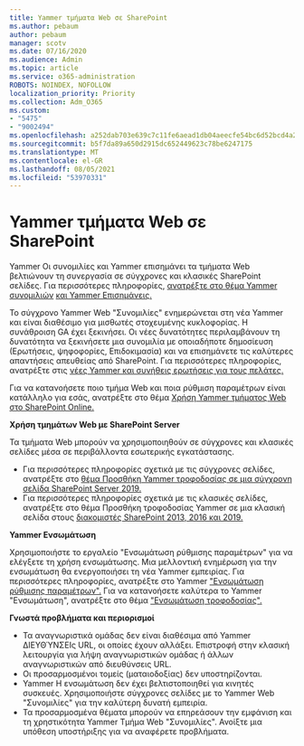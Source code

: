 ```yaml
---
title: Yammer τμήματα Web σε SharePoint
ms.author: pebaum
author: pebaum
manager: scotv
ms.date: 07/16/2020
ms.audience: Admin
ms.topic: article
ms.service: o365-administration
ROBOTS: NOINDEX, NOFOLLOW
localization_priority: Priority
ms.collection: Adm_O365
ms.custom:
- "5475"
- "9002494"
ms.openlocfilehash: a252dab703e639c7c11fe6aead1db04aeecfe54bc6d52bcd4a28433aed4701d5
ms.sourcegitcommit: b5f7da89a650d2915dc652449623c78be6247175
ms.translationtype: MT
ms.contentlocale: el-GR
ms.lasthandoff: 08/05/2021
ms.locfileid: "53970331"
---
```

# <a name="yammer-web-parts-in-sharepoint"></a>Yammer τμήματα Web σε SharePoint

Yammer Οι συνομιλίες και Yammer επισημάνει τα τμήματα Web βελτιώνουν τη συνεργασία σε σύγχρονες και κλασικές SharePoint σελίδες. Για περισσότερες πληροφορίες, [ανατρέξτε στο θέμα Yammer συνομιλιών](https://support.microsoft.com/office/use-a-yammer-web-part-in-sharepoint-online-a53cfa0c-3d09-42c8-a286-1038a81c59da#conversations) [και Yammer Επισημάνεις.](https://support.microsoft.com/office/use-a-yammer-web-part-in-sharepoint-online-a53cfa0c-3d09-42c8-a286-1038a81c59da#highlights)    

Το σύγχρονο Yammer Web "Συνομιλίες" ενημερώνεται στη νέα Yammer και είναι διαθέσιμο για μισθωτές στοχευμένης κυκλοφορίας. Η συνάθροιση GA έχει ξεκινήσει. Οι νέες δυνατότητες περιλαμβάνουν τη δυνατότητα να ξεκινήσετε μια συνομιλία με οποιαδήποτε δημοσίευση (Ερωτήσεις, ψηφοφορίες, Επιδοκιμασία) και να επισημάνετε τις καλύτερες απαντήσεις απευθείας από SharePoint. Για περισσότερες πληροφορίες, ανατρέξτε στις [νέες Yammer και συνήθεις ερωτήσεις για τους πελάτες.](https://docs.microsoft.com/yammer/get-started-with-yammer/newyammer-faq)

 Για να κατανοήσετε ποιο τμήμα Web και ποια ρύθμιση παραμέτρων είναι κατάλληλο για εσάς, ανατρέξτε στο θέμα [Χρήση Yammer τμήματος Web στο SharePoint Online.](https://support.microsoft.com/office/use-a-yammer-web-part-in-sharepoint-online-a53cfa0c-3d09-42c8-a286-1038a81c59da)  

**Χρήση τμημάτων Web με SharePoint Server**  

Τα τμήματα Web μπορούν να χρησιμοποιηθούν σε σύγχρονες και κλασικές σελίδες μέσα σε περιβάλλοντα εσωτερικής εγκατάστασης.

- Για περισσότερες πληροφορίες σχετικά με τις σύγχρονες σελίδες, ανατρέξτε στο [θέμα Προσθήκη Yammer τροφοδοσίας σε μια σύγχρονη σελίδα SharePoint Server 2019.](https://docs.microsoft.com/yammer/integrate-yammer-with-other-apps/embed-a-feed-into-a-sharepoint-site#add-a-yammer-feed-to-a-modern-page-in-sharepoint-server-2019) 
- Για περισσότερες πληροφορίες σχετικά με τις κλασικές σελίδες, ανατρέξτε στο θέμα Προσθήκη τροφοδοσίας Yammer σε μια κλασική σελίδα στους [διακομιστές SharePoint 2013, 2016 και 2019.](https://docs.microsoft.com/yammer/integrate-yammer-with-other-apps/embed-a-feed-into-a-sharepoint-site#add-a-yammer-feed-to-a-classic-page-in-sharepoint-servers-2013-2016-and-2019)

**Yammer Ενσωμάτωση**  

Χρησιμοποιήστε το εργαλείο "Ενσωμάτωση ρύθμισης παραμέτρων" για να ελέγξετε τη χρήση ενσωμάτωσης. Μια μελλοντική ενημέρωση για την ενσωμάτωση θα ενεργοποιήσει τη νέα Yammer εμπειρίας. Για περισσότερες πληροφορίες, ανατρέξτε στο Yammer ["Ενσωμάτωση ρύθμισης παραμέτρων".](https://aka.ms/YammerEmbedConfigureTool) Για να κατανοήσετε καλύτερα το Yammer "Ενσωμάτωση", ανατρέξτε στο θέμα ["Ενσωμάτωση τροφοδοσίας".](https://aka.ms/YammerDevDocs)

**Γνωστά προβλήματα και περιορισμοί**

- Τα αναγνωριστικά ομάδας δεν είναι διαθέσιμα από Yammer ΔΙΕΥΘΎΝΣΕΙς URL, οι οποίες έχουν αλλάξει. Επιστροφή στην κλασική λειτουργία για λήψη αναγνωριστικών ομάδας ή άλλων αναγνωριστικών από διευθύνσεις URL.
- Οι προσαρμοσμένοι τομείς (ματαιοδοξίας) δεν υποστηρίζονται.
- Yammer Η ενσωμάτωση δεν έχει βελτιστοποιηθεί για κινητές συσκευές. Χρησιμοποιήστε σύγχρονες σελίδες με το Yammer Web "Συνομιλίες" για την καλύτερη δυνατή εμπειρία.
- Τα προσαρμοσμένα θέματα μπορούν να επηρεάσουν την εμφάνιση και τη χρηστικότητα Yammer Τμήμα Web "Συνομιλίες". Ανοίξτε μια υπόθεση υποστήριξης για να αναφέρετε προβλήματα.